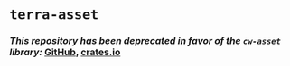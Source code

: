 # `terra-asset`

### _This repository has been deprecated in favor of the `cw-asset` library:_ [GitHub](https://github.com/mars-protocol/cw-asset), [crates.io](https://crates.io/crates/cw-asset)
